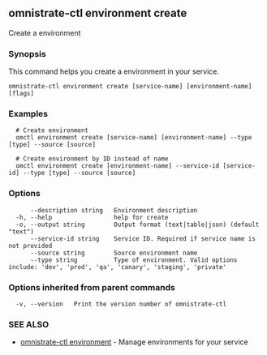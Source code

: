 ## omnistrate-ctl environment create

Create a environment

### Synopsis

This command helps you create a environment in your service.

```
omnistrate-ctl environment create [service-name] [environment-name] [flags]
```

### Examples

```
  # Create environment
  omctl environment create [service-name] [environment-name] --type [type] --source [source]

  # Create environment by ID instead of name
  omctl environment create [environment-name] --service-id [service-id] --type [type] --source [source]
```

### Options

```
      --description string   Environment description
  -h, --help                 help for create
  -o, --output string        Output format (text|table|json) (default "text")
      --service-id string    Service ID. Required if service name is not provided
      --source string        Source environment name
      --type string          Type of environment. Valid options include: 'dev', 'prod', 'qa', 'canary', 'staging', 'private'
```

### Options inherited from parent commands

```
  -v, --version   Print the version number of omnistrate-ctl
```

### SEE ALSO

* [omnistrate-ctl environment](omnistrate-ctl_environment.md)	 - Manage environments for your service


